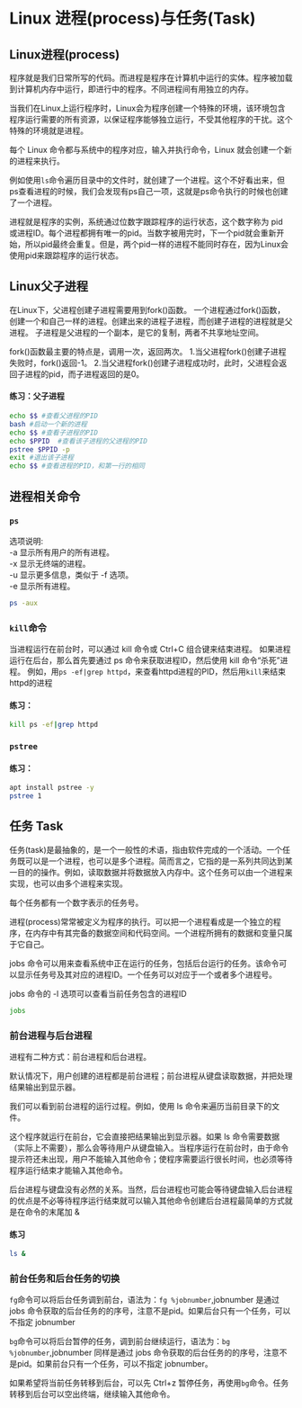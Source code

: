 # Linux 进程(process)与任务(Task)

## Linux进程(process)
程序就是我们日常所写的代码。而进程是程序在计算机中运行的实体。程序被加载到计算机内存中运行，即进行中的程序。不同进程间有用独立的内存。

当我们在Linux上运行程序时，Linux会为程序创建一个特殊的环境，该环境包含程序运行需要的所有资源，以保证程序能够独立运行，不受其他程序的干扰。这个特殊的环境就是进程。

每个 Linux 命令都与系统中的程序对应，输入并执行命令，Linux 就会创建一个新的进程来执行。

例如使用`ls`命令遍历目录中的文件时，就创建了一个进程。这个不好看出来，但ps查看进程的时候，我们会发现有ps自己一项，这就是ps命令执行的时候也创建了一个进程。

进程就是程序的实例，系统通过位数字跟踪程序的运行状态，这个数字称为 pid 或进程ID。每个进程都拥有唯一的pid。当数字被用完时，下一个pid就会重新开始，所以pid最终会重复。但是，两个pid一样的进程不能同时存在，因为Linux会使用pid来跟踪程序的运行状态。

## Linux父子进程
在Linux下，父进程创建子进程需要用到fork()函数。
一个进程通过fork()函数，创建一个和自己一样的进程。创建出来的进程子进程，而创建子进程的进程就是父进程。
子进程是父进程的一个副本，是它的复制，两者不共享地址空间。

fork()函数最主要的特点是，调用一次，返回两次。
1.当父进程fork()创建子进程失败时，fork()返回-1。
2.当父进程fork()创建子进程成功时，此时，父进程会返回子进程的pid，而子进程返回的是0。

#### 练习：父子进程
```bash
echo $$ #查看父进程的PID
bash #启动一个新的进程
echo $$ #查看子进程的PID
echo $PPID  #查看该子进程的父进程的PID
pstree $PPID -p
exit #退出该子进程
echo $$ #查看进程的PID，和第一行的相同
```

## 进程相关命令
### `ps`
选项说明:  
-a 显示所有用户的所有进程。  
-x 显示无终端的进程。  
-u 显示更多信息，类似于 -f 选项。  
-e 显示所有进程。  

```bash
ps -aux
```

### `kill`命令
当进程运行在前台时，可以通过 kill 命令或 Ctrl+C 组合键来结束进程。
如果进程运行在后台，那么首先要通过 ps 命令来获取进程ID，然后使用 kill 命令“杀死”进程。
例如，用`ps -ef|grep httpd`，来查看httpd进程的PID，然后用`kill`来结束httpd的进程

#### 练习：
```bash
kill ps -ef|grep httpd
```


### `pstree`
#### 练习：

```bash
apt install pstree -y
pstree 1
```


## 任务 Task
任务(task)是最抽象的，是一个一般性的术语，指由软件完成的一个活动。一个任务既可以是一个进程，也可以是多个进程。简而言之，它指的是一系列共同达到某一目的的操作。例如，读取数据并将数据放入内存中。这个任务可以由一个进程来实现，也可以由多个进程来实现。 

每个任务都有一个数字表示的任务号。

进程(process)常常被定义为程序的执行。可以把一个进程看成是一个独立的程序，在内存中有其完备的数据空间和代码空间。一个进程所拥有的数据和变量只属于它自己。

jobs 命令可以用来查看系统中正在运行的任务，包括后台运行的任务。该命令可以显示任务号及其对应的进程ID。一个任务可以对应于一个或者多个进程号。

jobs 命令的 -l 选项可以查看当前任务包含的进程ID

```bash
jobs
```

### 前台进程与后台进程

进程有二种方式：前台进程和后台进程。

默认情况下，用户创建的进程都是前台进程；前台进程从键盘读取数据，并把处理结果输出到显示器。

我们可以看到前台进程的运行过程。例如，使用 ls 命令来遍历当前目录下的文件。

这个程序就运行在前台，它会直接把结果输出到显示器。如果 ls 命令需要数据（实际上不需要），那么会等待用户从键盘输入。当程序运行在前台时，由于命令提示符还未出现，用户不能输入其他命令；使程序需要运行很长时间，也必须等待程序运行结束才能输入其他命令。

后台进程与键盘没有必然的关系。当然，后台进程也可能会等待键盘输入后台进程的优点是不必等待程序运行结束就可以输入其他命令创建后台进程最简单的方式就是在命令的末尾加 &


#### 练习
```bash
ls &
```

### 前台任务和后台任务的切换

`fg`命令可以将后台任务调到前台，语法为：`fg %jobnumber`,jobnumber 是通过 jobs 命令获取的后台任务的的序号，注意不是pid。如果后台只有一个任务，可以不指定 jobnumber

`bg`命令可以将后台暂停的任务，调到前台继续运行，语法为：`bg %jobnumber`,jobnumber 同样是通过 jobs 命令获取的后台任务的的序号，注意不是pid。如果前台只有一个任务，可以不指定 jobnumber。

如果希望将当前任务转移到后台，可以先 Ctrl+z 暂停任务，再使用`bg`命令。任务转移到后台可以空出终端，继续输入其他命令。
